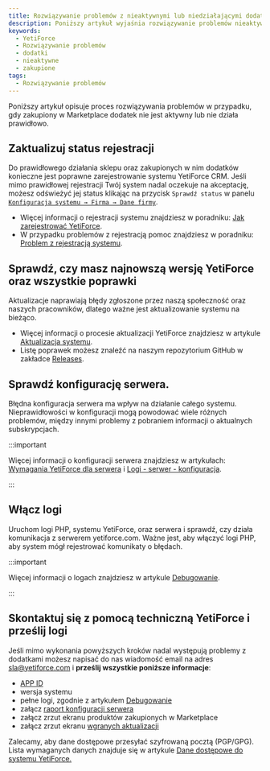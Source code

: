 ```yaml
---
title: Rozwiązywanie problemów z nieaktywnymi lub niedziałającymi dodatkami
description: Poniższy artykuł wyjaśnia rozwiązywanie problemów nieaktywnych lub nieprawidłowo działających dodatków zakupionych w Marketplace.
keywords:
  - YetiForce
  - Rozwiązywanie problemów
  - dodatki
  - nieaktywne
  - zakupione
tags:
  - Rozwiązywanie problemów
---
```


Poniższy artykuł opisuje proces rozwiązywania problemów w przypadku, gdy zakupiony w Marketplace dodatek nie jest aktywny lub nie działa prawidłowo.

## Zaktualizuj status rejestracji

Do prawidłowego działania sklepu oraz zakupionych w nim dodatków konieczne jest poprawne zarejestrowanie systemu YetiForce CRM. Jeśli mimo prawidłowej rejestracji Twój system nadal oczekuje na akceptację, możesz odświeżyć jej status klikając na przycisk `Sprawdź status` w panelu [`Konfiguracja systemu → Firma → Dane firmy`](/administrator-guides/company/company-details/#sprawdź-status).

- Więcej informacji o rejestracji systemu znajdziesz w poradniku: [ Jak zarejestrować YetiForce](/administrator-guides/company/company-details/#jak-zarejestrować-yetiforce).
- W przypadku problemów z rejestracją pomoc znajdziesz w poradniku: [ Problem z rejestracją systemu](/administrator-guides/company/problems-with-system-registration/).

## Sprawdź, czy masz najnowszą wersję YetiForce oraz wszystkie poprawki

Aktualizacje naprawiają błędy zgłoszone przez naszą społeczność oraz naszych pracowników, dlatego ważne jest aktualizowanie systemu na bieżąco.

- Więcej informacji o procesie aktualizacji YetiForce znajdziesz w artykule [Aktualizacja systemu](/administrator-guides/logs/updates/).
- Listę poprawek możesz znaleźć na naszym repozytorium GitHub w zakładce [Releases](https://github.com/YetiForceCompany/YetiForceCRM/releases).

## Sprawdź konfigurację serwera.

Błędna konfiguracja serwera ma wpływ na działanie całego systemu. Nieprawidłowości w konfiguracji mogą powodować wiele różnych problemów, między innymi problemy z pobraniem informacji o aktualnych subskrypcjach.

:::important

Więcej informacji o konfiguracji serwera znajdziesz w artykułach: [Wymagania YetiForce dla serwera](/introduction/requirements/) i [Logi - serwer - konfiguracja](/administrator-guides/logs/server-configuration).

:::

## Włącz logi

Uruchom logi PHP, systemu YetiForce, oraz serwera i sprawdź, czy działa komunikacja z serwerem yetiforce.com. Ważne jest, aby włączyć logi PHP, aby system mógł rejestrować komunikaty o błędach.

:::important

Więcej informacji o logach znajdziesz w artykule [Debugowanie](/developer-guides/debug).

:::

## Skontaktuj się z pomocą techniczną YetiForce i prześlij logi

Jeśli mimo wykonania powyższych kroków nadal występują problemy z dodatkami możesz napisać do nas wiadomość email na adres sla@yetiforce.com i **prześlij wszystkie poniższe informacje**:

- [APP ID](/administrator-guides/app-id/)
- wersja systemu
- pełne logi, zgodnie z artykułem [Debugowanie](/developer-guides/debug)
- załącz [raport konfiguracji serwera](/administrator-guides/logs/server-configuration/#pobierz-konfigurację)
- załącz zrzut ekranu produktów zakupionych w Marketplace
- załącz zrzut ekranu [wgranych aktualizacji](/administrator-guides/logs/updates/#czynności-podczas-aktualizacji)

Zalecamy, aby dane dostępowe przesyłać szyfrowaną pocztą (PGP/GPG). Lista wymaganych danych znajduje się w artykule [Dane dostępowe do systemu YetiForce. ](/developer-guides/github/access-data-to-YetiForce-system)
